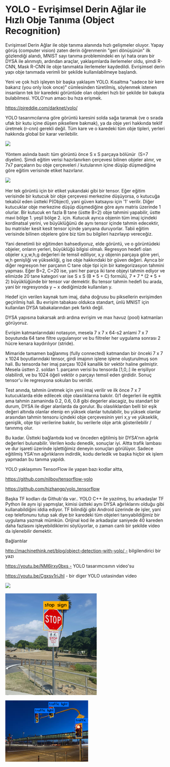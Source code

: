# YOLO - Evrişimsel Derin Ağlar ile Hızlı Obje Tanıma (Object Recognition)

Evrişimsel Derin Ağlar ile obje tanıma alanında hızlı gelişmeler
oluyor. Yapay görüş (computer vision) zaten derin öğrenmenin "geri
dönüşünün" ilk gözlendiği alandı, MNIST sayı tanıma problemindeki en
iyi hata oranı bir DYSA ile alınmıştı, ardından araçlar, yaklaşımlarda
ilerlemeler oldu, şimdi R-CNN, Mask R-CNN ile obje tanımakta
ilerlemeler kaydedildi. Evrişimsel derin yapı obje tanımada verimli
bir şekilde kullanılabilmeye başlandı.

Yeni ve çok hızlı işleyen bir başka yaklaşım YOLO. Kısaltma "sadece
bir kere bakarız (you only look once)" cümlesinden türetilmiş,
söylenmek istenen insanların tek bir karedeki görüntüde olan objeleri
hızlı bir şekilde bir bakışta bulabilmesi. YOLO'nun amacı bu hıza
erişmek.

https://pjreddie.com/darknet/yolo/

YOLO tasarımcılarına göre görüntü karesini solda sağa taramak (ve o
sırada ufak bir kutu içine düşen piksellere bakmak), ya da obje yeri
hakkında teklif üretmek (r-cnn) gerekli değil. Tüm kare ve o karedeki
tüm obje tipleri, yerleri hakkında global bir karar verilebilir.

![](Screenshot%2Bfrom%2B2017-10-30%2B11-06-26.png)

Yöntem aslında basit: tüm görüntü önce S x S parçaya bölünür  (S=7
diyelim). Şimdi eğitim verisi hazırlanırken çerçevesi bilinen objeler
alınır, ve 7x7 parçaların bu obje çerçeveleri / kutularının içine
düşüp düşmediğine göre eğitim verisinde etiket hazırlanır.

![](Screenshot%2Bfrom%2B2017-10-31%2B13-23-29.png)

Her tek görüntü için bir etiket yukarıdaki gibi bir tensor. Eğer
eğitim verisinde bir kutucuk bir obje çerçevesi merkezine düşüyorsa, o
kutucuğa tekabül eden üstteki P(Object), yani güven katsayısı için '1'
verilir. Diğer kutucuklar obje merkezine düşüp düşmediğine göre aynı
matris üzerinde 1 olurlar. Bir kutucuk en fazla B tane (üstte B=2)
obje tahmini yapabilir, üstte mavi bölge 1. yeşil bölge
2. için. Kutucuk ayrıca objenin tüm imaj içindeki kordinatsal yerini,
ve büyüklüğünü de aynı tensor içinde tahmin edecektir, bu matrisler
kesit kesit tensor içinde yanyana duruyorlar. Tabii eğitim verisinde
bilinen objelere göre biz tüm bu bilgileri hazırlayıp vereceğiz.

Yani denetimli bir eğitimden bahsediyoruz, elde görüntü, ve o
görüntüdeki objeler, onların yerleri, büyüklüğü bilgisi
olmalı. Regresyon hedefi olan objeler x,y,w,h,g değerleri ile temsil
ediliyor, x,y objenin parçaya göre yeri, w,h genişliği ve yüksekliği,
g ise obje hakkındaki bir güven değeri. Ayrıca bir diğer regresyon her
parçanın C tane obje tipi için bir kategorizasyon tahmini
yapması. Eğer B=2, C=20 ise, yani her parça iki tane objeyi tahmin
ediyor ve elimizde 20 tane kategori var ise S x S (B * 5 + C) formülü,
7 * 7 * (2 * 5 + 2) büyüklüğünde bir tensor var demektir. Bu tensor
tahmin hedefi bu arada, yani bir regresyonda y ~ x dediğimizde
kullanılan y.

Hedef için verilen kaynak tum imaj, daha doğrusu bu piksellerin
evrişimden geçirilmiş hali. Bu evrişim tabakası oldukca standart, ünlü
MNIST için kullanılan DYSA tabakalarından pek farklı değil.

DYSA yapısına bakarsak ardı ardına evrişim ve max havuz (pool)
katmanları görüyoruz.

Evrişim katmanlarındaki notasyon, mesela 7 x 7 x 64-s2 anlami 7 x 7
boyutunda 64 tane filtre uygulanıyor ve bu filtreler her uygulama
sonrası 2 hücre kenara kaydırılıyor (stride).

Mimaride tamamen bağlanmış (fully connected) katmandan bir önceki 7 x
7 x 1024 boyutlarındaki tensor, girdi imajının işlene işlene
oluşturulmuş son hali. Bu tensorda her imaj parçası 1024 kanallik bir
vektör haline gelmiştir. Mesela üstten 2. soldan 1. parçanın verisi bu
tensorda [1,0,:] ile erişiliyor olabilirdi, ve bu 1024 öğeli vektör o
parçayı temsil eden girdidir. Sonuç tensor'u ile regresyona sokulan bu
veridir.

Test anında, tahmin üretmek için yeni imaj verilir ve ilk önce 7 x 7
kutucuklarda elde edilecek obje olasılıklarına bakılır. 0/1 degerleri
ile egittik ama tahmin zamaninda 0.2, 0.6, 0.8 gibi degerler alacagiz,
bu standart bir durum, DYSA ile diger alanlarda da gorulur. Bu
olasılıklardan belli bir eşik değeri altında olanlar elenip en yüksek
olanlar tutulabilir, bu yüksek olanlar arasından tahmin tensoru
içindeki obje çerçevesinin yeri x,y ve yükseklik, genişlik, obje tipi
verilerine bakılır, bu verilerle obje artık gösterilebilir / tanınmış
olur.

Bu kadar. Üstteki bağlantıda kod ve önceden eğitilmiş bir DYSA'nın
ağırlık değerleri bulunabilir. Verilen kodu denedik, sonuçlar
iyi. Altta trafik lambası ve dur işareti üzerinde işlettiğimiz deneyin
sonuçları görülüyor. Sadece eğitilmiş YSA'nın ağırlıklarını indirdik,
kodu derledik ve başka hiçbir ek işlem yapmadan bu tanıma yapıldı.

YOLO yaklaşımını TensorFlow ile yapan bazı kodlar altta,

https://github.com/nilboy/tensorflow-yolo

https://github.com/hizhangp/yolo_tensorflow

Başka TF kodları da Github'da var.. YOLO C++ ile yazılmış, bu arkadaşlar TF Python ile aynı işi yapmışlar, kimisi üstteki aynı DYSA ağırlıklarını olduğu gibi kullanabildiğini iddia ediyor. TF bilindiği gibi Android üzerinde de işler, yani cep telefonunu tutup sak diye bir karedeki tüm objeleri tanıyabildiğimiz bir uygulama yazmak mümkün. Orijinal kod ile arkadaşlar saniyede 40 kareden daha fazlasını işleyebildiklerini söylüyorlar, o zaman canlı bir şekilde video da işlenebilir demektir.

Bağlantılar

http://machinethink.net/blog/object-detection-with-yolo/ - bilgilendirici bir yazı

https://youtu.be/NM6lrxy0bxs - YOLO tasarımcısının video'su

https://youtu.be/Cgxsv1riJhI - bir diger YOLO ustasindan video

![](Screenshot%2Bfrom%2BYou%2BOnly%2BLook%2BOnce%2B-%2BUnified%252C%2BReal-Time%2BObject%2BDetection-NM6lrxy0bxs.webm.png)

![](stoppred.png)

![](tlpred.png)

